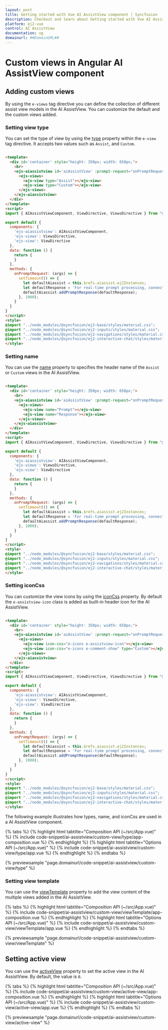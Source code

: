 ```yaml
---
layout: post
title: Getting started with Vue AI AssistView component | Syncfusion
description: Checkout and learn about Getting started with Vue AI AssistView component of Syncfusion Essential JS 2 and more details.
platform: ej2-vue
control: AI AssistView
documentation: ug
domainurl: ##DomainURL##
---
```


# Custom views in Angular AI AssistView component

## Adding custom views

By using the `e-views` tag directive you can define the collection of different assist view models in the AI AssistView. You can customize the default and the custom views added.

### Setting view type

You can set the type of view by using the [type](../api/ai-assist-view/assistViewType) property within the `e-view` tag directive. It accepts two values such as `Assist`, and `Custom`.

```html

<template>
  <div id='container' style="height: 350px; width: 650px;">
    <br>
    <ejs-aiassistview id='aiAssistView' :prompt-request="onPromptRequest" ref="aiassist">
      <ejs-views>
        <ejs-view type="Assist"></ejs-view>
        <ejs-view type="Custom"></ejs-view>
      </ejs-views>
    </ejs-aiassistview>
  </div>
</template>
<script>
import { AIAssistViewComponent, ViewDirective, ViewsDirective } from "@syncfusion/ej2-vue-interactive-chat";

export default {
  components: {
    'ejs-aiassistview': AIAssistViewComponent,
    'ejs-views': ViewsDirective,
    'ejs-view': ViewDirective
  },
  data: function () {
    return {
    }
  },
  methods: {
    onPromptRequest: (args) => {
      setTimeout(() => {
        let defaultAiassist = this.$refs.aiassist.ej2Instances;
        let defaultResponse = 'For real-time prompt processing, connect the AI AssistView component to your preferred AI service, such as OpenAI or Azure Cognitive Services. Ensure you obtain the necessary API credentials to authenticate and enable seamless integration.';
        defaultAiassist.addPromptResponse(defaultResponse);
      }, 1000);
    }
  }
}
</script>
<style>
@import "../node_modules/@syncfusion/ej2-base/styles/material.css";
@import "../node_modules/@syncfusion/ej2-inputs/styles/material.css";
@import "../node_modules/@syncfusion/ej2-navigations/styles/material.css";
@import "../node_modules/@syncfusion/ej2-interactive-chat/styles/material.css";
</style>

```

### Setting name

You can use the [name](../api/ai-assist-view/assistViewModel/#name) property to specifies the header name of the `Assist` or `Custom` views in the AI AssistView.

```html

<template>
  <div id='container' style="height: 350px; width: 650px;">
    <br>
    <ejs-aiassistview id='aiAssistView' :prompt-request="onPromptRequest" ref="aiassist">
      <ejs-views>
        <ejs-view name="Prompt"></ejs-view>
        <ejs-view name="Response"></ejs-view>
      </ejs-views>
    </ejs-aiassistview>
  </div>
</template>
<script>
import { AIAssistViewComponent, ViewDirective, ViewsDirective } from "@syncfusion/ej2-vue-interactive-chat";

export default {
  components: {
    'ejs-aiassistview': AIAssistViewComponent,
    'ejs-views': ViewsDirective,
    'ejs-view': ViewDirective
  },
  data: function () {
    return {
    }
  },
  methods: {
    onPromptRequest: (args) => {
      setTimeout(() => {
        let defaultAiassist = this.$refs.aiassist.ej2Instances;
        let defaultResponse = 'For real-time prompt processing, connect the AI AssistView component to your preferred AI service, such as OpenAI or Azure Cognitive Services. Ensure you obtain the necessary API credentials to authenticate and enable seamless integration.';
        defaultAiassist.addPromptResponse(defaultResponse);
      }, 1000);
    }
  }
}
</script>
<style>
@import "../node_modules/@syncfusion/ej2-base/styles/material.css";
@import "../node_modules/@syncfusion/ej2-inputs/styles/material.css";
@import "../node_modules/@syncfusion/ej2-navigations/styles/material.css";
@import "../node_modules/@syncfusion/ej2-interactive-chat/styles/material.css";
</style>

```

### Setting iconCss

You can customize the view icons by using the [iconCss](../api/ai-assist-view/assistViewModel/#iconcss) property. By default the `e-assistview-icon` class is added as built-in header icon for the AI AssistView.

```html

<template>
  <div id='container' style="height: 350px; width: 650px;">
    <br>
    <ejs-aiassistview id='aiAssistView' :prompt-request="onPromptRequest" ref="aiassist">
      <ejs-views>
        <ejs-view icon-css="e-icons e-assistview-icon"></ejs-view>
        <ejs-view icon-css="e-icons e-comment-show" type="Custom"></ejs-view>
      </ejs-views>
    </ejs-aiassistview>
  </div>
</template>
<script>
import { AIAssistViewComponent, ViewDirective, ViewsDirective } from "@syncfusion/ej2-vue-interactive-chat";

export default {
  components: {
    'ejs-aiassistview': AIAssistViewComponent,
    'ejs-views': ViewsDirective,
    'ejs-view': ViewDirective
  },
  data: function () {
    return {
    }
  },
  methods: {
    onPromptRequest: (args) => {
      setTimeout(() => {
        let defaultAiassist = this.$refs.aiassist.ej2Instances;
        let defaultResponse = 'For real-time prompt processing, connect the AI AssistView component to your preferred AI service, such as OpenAI or Azure Cognitive Services. Ensure you obtain the necessary API credentials to authenticate and enable seamless integration.';
        defaultAiassist.addPromptResponse(defaultResponse);
      }, 1000);
    }
  }
}
</script>
<style>
@import "../node_modules/@syncfusion/ej2-base/styles/material.css";
@import "../node_modules/@syncfusion/ej2-inputs/styles/material.css";
@import "../node_modules/@syncfusion/ej2-navigations/styles/material.css";
@import "../node_modules/@syncfusion/ej2-interactive-chat/styles/material.css";
</style>

```

The following example illustrates how types, name, and iconCss are used in a AI AssistView component.

{% tabs %}
{% highlight html tabtitle="Composition API (~/src/App.vue)" %}
{% include code-snippet/ai-assistview/custom-view/type/app-composition.vue %}
{% endhighlight %}
{% highlight html tabtitle="Options API (~/src/App.vue)" %}
{% include code-snippet/ai-assistview/custom-view/type/app.vue %}
{% endhighlight %}
{% endtabs %}
  
{% previewsample "page.domainurl/code-snippet/ai-assistview/custom-view/type" %}

### Setting view template 

You can use the [viewTemplate](../api/ai-assist-view/assistViewModel/#viewtemplate) property to add the view content of the multiple views added in the AI AssistView.

{% tabs %}
{% highlight html tabtitle="Composition API (~/src/App.vue)" %}
{% include code-snippet/ai-assistview/custom-view/viewTemplate/app-composition.vue %}
{% endhighlight %}
{% highlight html tabtitle="Options API (~/src/App.vue)" %}
{% include code-snippet/ai-assistview/custom-view/viewTemplate/app.vue %}
{% endhighlight %}
{% endtabs %}
  
{% previewsample "page.domainurl/code-snippet/ai-assistview/custom-view/viewTemplate" %}

## Setting active view

You can use the [activeView](../api/ai-assist-view#activeview) property to set the active view in the AI AssistView. By default, the value is `0`.

{% tabs %}
{% highlight html tabtitle="Composition API (~/src/App.vue)" %}
{% include code-snippet/ai-assistview/custom-view/active-view/app-composition.vue %}
{% endhighlight %}
{% highlight html tabtitle="Options API (~/src/App.vue)" %}
{% include code-snippet/ai-assistview/custom-view/active-view/app.vue %}
{% endhighlight %}
{% endtabs %}
  
{% previewsample "page.domainurl/code-snippet/ai-assistview/custom-view/active-view" %}
